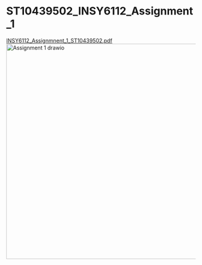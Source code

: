 # ST10439502_INSY6112_Assignment_1
[INSY6112_Assignmnent_1_ST10439502.pdf](https://github.com/user-attachments/files/21986395/INSY6112_Assignmnent_1_ST10439502.pdf)
<img width="1451" height="572" alt="Assignment 1 drawio" src="https://github.com/user-attachments/assets/a6cc4cd6-3ca4-4b6a-9584-1b890924655f" />
